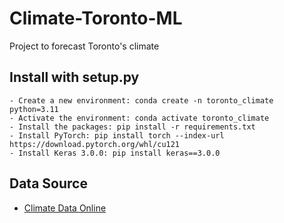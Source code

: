 # Climate-Toronto-ML
Project to forecast Toronto's climate

## Install with setup.py
```
- Create a new environment: conda create -n toronto_climate python=3.11
- Activate the environment: conda activate toronto_climate
- Install the packages: pip install -r requirements.txt
- Install PyTorch: pip install torch --index-url https://download.pytorch.org/whl/cu121
- Install Keras 3.0.0: pip install keras==3.0.0
```

## Data Source
- [Climate Data Online](https://climate.weather.gc.ca/historical_data/search_historic_data_e.html)